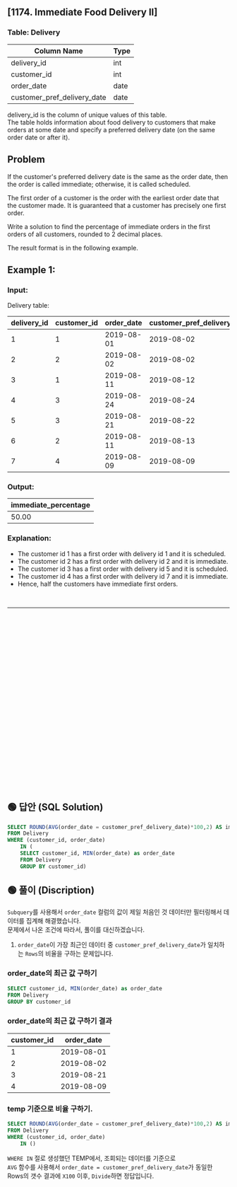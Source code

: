 ## [1174. Immediate Food Delivery II]


### Table: Delivery


| Column Name                 | Type    |
|-----------------------------|---------|
| delivery_id                 | int     |
| customer_id                 | int     |
| order_date                  | date    |
| customer_pref_delivery_date | date    |

delivery_id is the column of unique values of this table.  
The table holds information about food delivery to customers that make orders at some date and specify a preferred delivery date (on the same order date or after it).  
 
## Problem 

If the customer's preferred delivery date is the same as the order date, then the order is called immediate; otherwise, it is called scheduled.  

The first order of a customer is the order with the earliest order date that the customer made. It is guaranteed that a customer has precisely one first order.  

Write a solution to find the percentage of immediate orders in the first orders of all customers, rounded to 2 decimal places.  

The result format is in the following example.  

 

## Example 1:

### Input: 

Delivery table:


| delivery_id | customer_id | order_date | customer_pref_delivery_date |
|-------------|-------------|------------|-----------------------------|
| 1           | 1           | 2019-08-01 | 2019-08-02                  |
| 2           | 2           | 2019-08-02 | 2019-08-02                  |
| 3           | 1           | 2019-08-11 | 2019-08-12                  |
| 4           | 3           | 2019-08-24 | 2019-08-24                  |
| 5           | 3           | 2019-08-21 | 2019-08-22                  |
| 6           | 2           | 2019-08-11 | 2019-08-13                  |
| 7           | 4           | 2019-08-09 | 2019-08-09                  |

### Output: 

| immediate_percentage |
|----------------------|
| 50.00                |

### Explanation: 
* The customer id 1 has a first order with delivery id 1 and it is scheduled.
* The customer id 2 has a first order with delivery id 2 and it is immediate.
* The customer id 3 has a first order with delivery id 5 and it is scheduled.
* The customer id 4 has a first order with delivery id 7 and it is immediate.
* Hence, half the customers have immediate first orders.


<br/>

---

<br/>
<br/>
<br/>
<br/>
<br/>
<br/>
<br/>
<br/>
<br/>
<br/>
<br/>
<br/>
<br/>
<br/>
<br/>
<br/>
<br/>
<br/>
<br/>
<br/>
<br/>
<br/>
<br/>


## 🟢 답안 (SQL Solution)

```sql
SELECT ROUND(AVG(order_date = customer_pref_delivery_date)*100,2) AS immediate_percentage
FROM Delivery
WHERE (customer_id, order_date) 
    IN (
    SELECT customer_id, MIN(order_date) as order_date
    FROM Delivery
    GROUP BY customer_id)
```

## 🟢 풀이 (Discription)
`Subquery`를 사용해서 `order_date` 컬럼의 값이 제일 처음인 것 데이터만 필터링해서 데이터를 집계해 해결했습니다.   
문제에서 나온 조건에 따라서, 풀이를 대신하겠습니다. 

1. `order_date`이 가장 최근인 데이터 중 `customer_pref_delivery_date`가 일치하는 `Rows`의 비율을 구하는 문제입니다.   

### order_date의 최근 값 구하기

```sql
SELECT customer_id, MIN(order_date) as order_date
FROM Delivery
GROUP BY customer_id
```

### order_date의 최근 값 구하기 결과

| customer_id | order_date |
| ----------- | ---------- |
| 1           | 2019-08-01 |
| 2           | 2019-08-02 |
| 3           | 2019-08-21 |
| 4           | 2019-08-09 |

### temp 기준으로 비율 구하기.

```sql
SELECT ROUND(AVG(order_date = customer_pref_delivery_date)*100,2) AS immediate_percentage
FROM Delivery
WHERE (customer_id, order_date) 
    IN ()
```
`WHERE IN` 절로 생성했던 TEMP에서, 조회되는 데이터를 기준으로  
`AVG` 함수를 사용해서 `order_date = customer_pref_delivery_date`가 동일한 Rows의 갯수 결과에 `X100` 이후, `Divide`하면 정답입니다.  